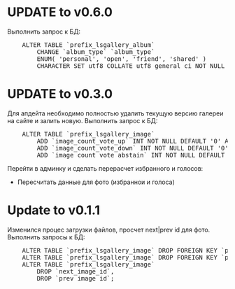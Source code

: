 # UPDATE to v0.6.0
Выполнить запрос к БД:
<pre>
	ALTER TABLE `prefix_lsgallery_album`
	    CHANGE `album_type` `album_type`
	    ENUM( 'personal', 'open', 'friend', 'shared' )
	    CHARACTER SET utf8 COLLATE utf8_general_ci NOT NULL DEFAULT 'open';</pre>

# UPDATE to v0.3.0

Для апдейта необходимо полностью удалить текущую версию галереи на сайте и залить новую.
Выполнить запрос к БД:
<pre>
	ALTER TABLE `prefix_lsgallery_image`
		ADD `image_count_vote_up` INT NOT NULL DEFAULT '0' AFTER `image_count_vote` ,
		ADD `image_count_vote_down` INT NOT NULL DEFAULT '0' AFTER `image_count_vote_up` ,
		ADD `image_count_vote_abstain` INT NOT NULL DEFAULT '0' AFTER `image_count_vote_down`;</pre>

Перейти в админку и сделать перерасчет избранного и голосов:
  - Пересчитать данные для фото (избраннои и голоса)

# Update to v0.1.1

Изменился процес загрузки файлов, просчет next|prev id для фото.
Выполнить запросы к БД:
<pre>
	ALTER TABLE `prefix_lsgallery_image` DROP FOREIGN KEY `prefix_lsgallery_image_ibfk_3` ;
	ALTER TABLE `prefix_lsgallery_image` DROP FOREIGN KEY `prefix_lsgallery_image_ibfk_4` ;
	ALTER TABLE `prefix_lsgallery_image`
		DROP `next_image_id`,
		DROP `prev_image_id`;</pre>